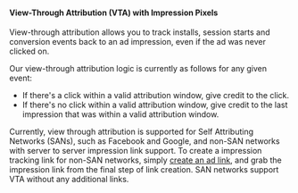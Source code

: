 #### View-Through Attribution (VTA) with Impression Pixels

View-through attribution allows you to track installs, session starts and conversion events back to an ad impression, even if the ad was never clicked on.

Our view-through attribution logic is currently as follows for any given event:

- If there's a click within a valid attribution window, give credit to the click.
- If there's no click within a valid attribution window, give credit to the last impression that was within a valid attribution window.

Currently, view through attribution is supported for Self Attributing Networks (SANs), such as Facebook and Google, and non-SAN networks with server to server impression link support. To create a impression tracking link for non-SAN networks, simply [create an ad link](#create-an-ad-link), and grab the impression link from the final step of link creation. SAN networks support VTA without any additional links.
